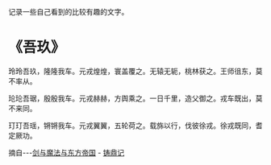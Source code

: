 记录一些自己看到的比较有趣的文字。



# 《吾玖》

玲玲吾玖，隆隆我车。元戎煌煌，寰盖覆之。无辕无轭，桃林获之。王师徂东，莫不率从。

玱玱吾琚，殷殷我车。元戎赫赫，方舆乘之。一日千里，造父御之。戎车既出，莫不来同。

玎玎吾瑶，锵锵我车。元戎翼翼，五轮荷之。载旆以行，伐彼徐戎。徐戎既同，耆定厥功。

摘自---[剑与魔法与东方帝国](http://www.ciweimao.com/book/100074883) - [铸鼎记](http://www.ciweimao.com/chapter/102161252)

